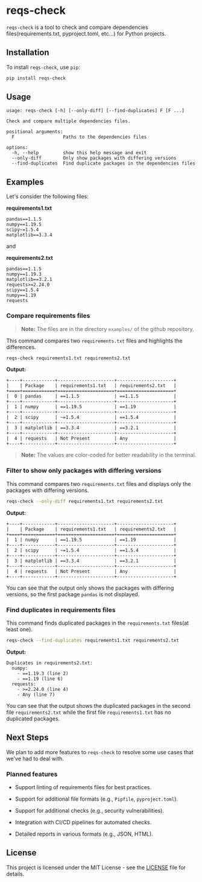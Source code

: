 
# reqs-check

`reqs-check` is a tool to check and compare dependencies files(requirements.txt, pyproject.toml, etc...) for Python projects.


## Installation

To install `reqs-check`, use `pip`:

```sh
pip install reqs-check
```

## Usage
```
usage: reqs-check [-h] [--only-diff] [--find-duplicates] F [F ...]

Check and compare multiple dependencies files.

positional arguments:
  F                  Paths to the dependencies files

options:
  -h, --help         show this help message and exit
  --only-diff        Only show packages with differing versions
  --find-duplicates  Find duplicate packages in the dependencies files
```

## Examples

Let's consider the following files: 

**requirements1.txt**
```
pandas==1.1.5
numpy==1.19.5
scipy~=1.5.4
matplotlib==3.3.4
```
and 

**requirements2.txt**
```
pandas==1.1.5
numpy==1.19.3
matplotlib==3.2.1
requests>=2.24.0
scipy==1.5.4
numpy==1.19
requests
```
### Compare requirements files

> **Note:** The files are in the directory `examples/` of the github repository.

This command compares two `requirements.txt` files and highlights the differences.

```sh
reqs-check requirements1.txt requirements2.txt
```
**Output:**
```
+----+------------+---------------------+---------------------+
|    | Package    | requirements1.txt   | requirements2.txt   |
+====+============+=====================+=====================+
|  0 | pandas     | ==1.1.5             | ==1.1.5             |
+----+------------+---------------------+---------------------+
|  1 | numpy      | ==1.19.5            | ==1.19              |
+----+------------+---------------------+---------------------+
|  2 | scipy      | ~=1.5.4             | ==1.5.4             |
+----+------------+---------------------+---------------------+
|  3 | matplotlib | ==3.3.4             | ==3.2.1             |
+----+------------+---------------------+---------------------+
|  4 | requests   | Not Present         | Any                 |
+----+------------+---------------------+---------------------+
```
> **Note:** The values are color-coded for better readability in the terminal.

### Filter to show only packages with differing versions

This command compares two `requirements.txt` files and displays only the packages with differing versions.

```sh
reqs-check --only-diff requirements1.txt requirements2.txt 
```
**Output:**
```
+----+------------+---------------------+---------------------+
|    | Package    | requirements1.txt   | requirements2.txt   |
+====+============+=====================+=====================+
|  1 | numpy      | ==1.19.5            | ==1.19              |
+----+------------+---------------------+---------------------+
|  2 | scipy      | ~=1.5.4             | ==1.5.4             |
+----+------------+---------------------+---------------------+
|  3 | matplotlib | ==3.3.4             | ==3.2.1             |
+----+------------+---------------------+---------------------+
|  4 | requests   | Not Present         | Any                 |
+----+------------+---------------------+---------------------+
```
You can see that the output only shows the packages with differing versions, so the first package `pandas` is not displayed.


### Find duplicates in requirements files

This command finds duplicated packages in the `requirements.txt` files(at least one).

```sh
reqs-check --find-duplicates requirements1.txt requirements2.txt
```
**Output:**
```
Duplicates in requirements2.txt:
  numpy:
    - ==1.19.3 (line 2)
    - ==1.19 (line 6)
  requests:
    - >=2.24.0 (line 4)
    - Any (line 7)
````
You can see that the output shows the duplicated packages in the second file `requirements2.txt` while the first file `requirements1.txt` has no duplicated packages.

## Next Steps

We plan to add more features to `reqs-check` to resolve some use cases that we've had to deal with. 

### Planned features

- Support linting of requirements files for best practices.

- Support for additional file formats (e.g., `Pipfile`, `pyproject.toml`).

- Support for additional checks (e.g., security vulnerabilities).

- Integration with CI/CD pipelines for automated checks.

- Detailed reports in various formats (e.g., JSON, HTML).

## License

This project is licensed under the MIT License - see the [LICENSE](LICENSE) file for details.
